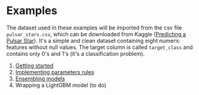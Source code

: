 # Examples

The dataset used in these examples will be imported from the csv file
`pulsar_stars.csv`, which can be downloaded from Kaggle ([Predicting a Pulsar
Star][pulsar]). It's a simple and clean dataset containing eight numeric features
without null values. The target column is called `target_class` and contains only
0's and 1's (it's a classification problem).

1. [Getting started](getting_started.py)
2. [Implementing parameters rules](parameters_rules.py)
3. [Ensembling models](ensembling.py)
4. Wrapping a LightGBM model (to do)

[pulsar]: https://www.kaggle.com/pavanraj159/predicting-a-pulsar-star
